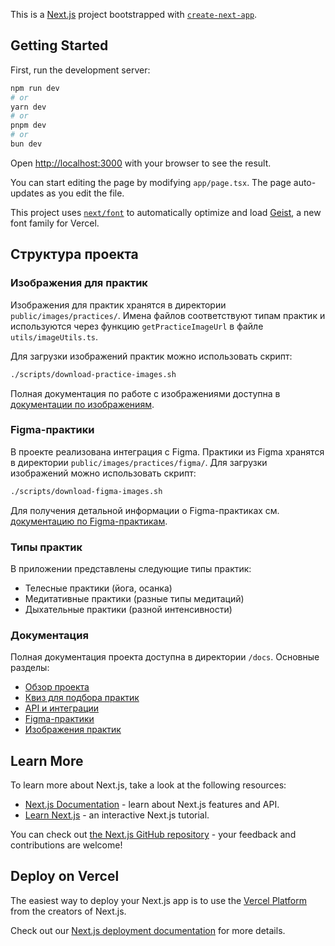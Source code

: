 This is a [Next.js](https://nextjs.org) project bootstrapped with [`create-next-app`](https://nextjs.org/docs/app/api-reference/cli/create-next-app).

## Getting Started

First, run the development server:

```bash
npm run dev
# or
yarn dev
# or
pnpm dev
# or
bun dev
```

Open [http://localhost:3000](http://localhost:3000) with your browser to see the result.

You can start editing the page by modifying `app/page.tsx`. The page auto-updates as you edit the file.

This project uses [`next/font`](https://nextjs.org/docs/app/building-your-application/optimizing/fonts) to automatically optimize and load [Geist](https://vercel.com/font), a new font family for Vercel.

## Структура проекта

### Изображения для практик

Изображения для практик хранятся в директории `public/images/practices/`. Имена файлов соответствуют типам практик и используются через функцию `getPracticeImageUrl` в файле `utils/imageUtils.ts`.

Для загрузки изображений практик можно использовать скрипт:

```bash
./scripts/download-practice-images.sh
```

Полная документация по работе с изображениями доступна в [документации по изображениям](./docs/images.md).

### Figma-практики

В проекте реализована интеграция с Figma. Практики из Figma хранятся в директории `public/images/practices/figma/`. Для загрузки изображений можно использовать скрипт:

```bash
./scripts/download-figma-images.sh
```

Для получения детальной информации о Figma-практиках см. [документацию по Figma-практикам](./docs/figma-practices.md).

### Типы практик

В приложении представлены следующие типы практик:
- Телесные практики (йога, осанка)
- Медитативные практики (разные типы медитаций)
- Дыхательные практики (разной интенсивности)

### Документация

Полная документация проекта доступна в директории `/docs`. Основные разделы:
- [Обзор проекта](./docs/README.md)
- [Квиз для подбора практик](./docs/quiz-flow.md)
- [API и интеграции](./docs/api.md)
- [Figma-практики](./docs/figma-practices.md)
- [Изображения практик](./docs/images.md)

## Learn More

To learn more about Next.js, take a look at the following resources:

- [Next.js Documentation](https://nextjs.org/docs) - learn about Next.js features and API.
- [Learn Next.js](https://nextjs.org/learn) - an interactive Next.js tutorial.

You can check out [the Next.js GitHub repository](https://github.com/vercel/next.js) - your feedback and contributions are welcome!

## Deploy on Vercel

The easiest way to deploy your Next.js app is to use the [Vercel Platform](https://vercel.com/new?utm_medium=default-template&filter=next.js&utm_source=create-next-app&utm_campaign=create-next-app-readme) from the creators of Next.js.

Check out our [Next.js deployment documentation](https://nextjs.org/docs/app/building-your-application/deploying) for more details.
